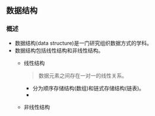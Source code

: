 ## 数据结构

### 概述

- 数据结构(data structure)是一门研究组织数据方式的学科。
- 数据结构包括线性结构和非线性结构。
  - 线性结构
    
    > 数据元素之间存在一对一的线性关系。
    >
    
    - 分为顺序存储结构(数组)和链式存储结构(链表)。
    - 
    
  - 非线性结构